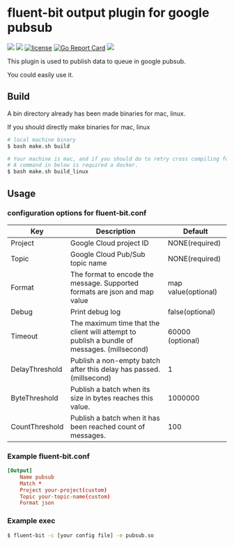 # fluent-bit output plugin for google pubsub

<p align="left">    
  <a href="https://circleci.com/gh/gjbae1212/fluent-bit-pubsub/tree/master"><img src="https://circleci.com/gh/gjbae1212/fluent-bit-pubsub/tree/master.svg?style=svg"/></a>
  <a href="https://hits.seeyoufarm.com"/><img src="https://hits.seeyoufarm.com/api/count/incr/badge.svg?url=https%3A%2F%2Fgithub.com%2Fgjbae1212%2Ffluent-bit-pubsub"/></a>
  <a href="/LICENSE"><img src="https://img.shields.io/badge/license-MIT-GREEN.svg" alt="license" /></a>
  <a href="https://goreportcard.com/report/github.com/gjbae1212/fluent-bit-pubsub"><img src="https://goreportcard.com/badge/github.com/gjbae1212/fluent-bit-pubsub" alt="Go Report Card" /></a>
  <a href="https://codecov.io/gh/gjbae1212/fluent-bit-pubsub"><img src="https://codecov.io/gh/gjbae1212/fluent-bit-pubsub/branch/master/graph/badge.svg"/></a>        
</p>

This plugin is used to publish data to queue in google pubsub. 

You could easily use it.

## Build
A bin directory already has been made binaries for mac, linux.

If you should directly make binaries for mac, linux
```bash
# local machine binary
$ bash make.sh build

# Your machine is mac, and if you should do to retry cross compiling for linux.
# A command in below is required a docker.  
$ bash make.sh build_linux
```

## Usage
### configuration options for fluent-bit.conf
| Key           | Description                                    | Default        |
| ----------------|------------------------------------------------|----------------|
| Project         | Google Cloud project ID | NONE(required) |
| Topic           | Google Cloud Pub/Sub topic name | NONE(required) |
| Format          | The format to encode the message. Supported formats are json and map value | map value(optional) |
| Debug           | Print debug log | false(optional) |
| Timeout         | The maximum time that the client will attempt to publish a bundle of messages. (millsecond) | 60000 (optional)|
| DelayThreshold  | Publish a non-empty batch after this delay has passed. (millsecond) | 1  |
| ByteThreshold   | Publish a batch when its size in bytes reaches this value. | 1000000 |
| CountThreshold  | Publish a batch when it has been reached count of messages. | 100  |


### Example fluent-bit.conf
```conf
[Output]
    Name pubsub
    Match *
    Project your-project(custom)
    Topic your-topic-name(custom)
    Format json
```

### Example exec
```bash
$ fluent-bit -c [your config file] -e pubsub.so 
```
